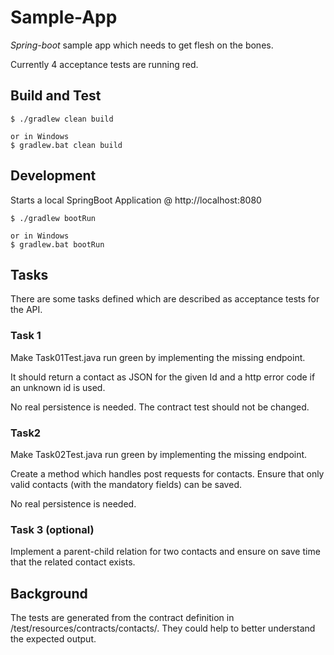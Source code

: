 # Sample-App

*Spring-boot* sample app which needs to get flesh on the bones.

Currently 4 acceptance tests are running red.

## Build and Test
```
$ ./gradlew clean build

or in Windows
$ gradlew.bat clean build
```


## Development
Starts a local SpringBoot Application @ http://localhost:8080
```
$ ./gradlew bootRun

or in Windows
$ gradlew.bat bootRun
```

## Tasks
There are some tasks defined which are described as acceptance tests for the API.

### Task 1
Make Task01Test.java run green by implementing the missing endpoint.

It should return a contact as JSON for the given Id and a http error code if an 
unknown id is used.

No real persistence is needed. The contract test should not be changed.  

### Task2
Make Task02Test.java run green by implementing the missing endpoint.

Create a method which handles post requests for contacts. Ensure that only valid contacts (with the 
mandatory fields) can be saved.
 
No real persistence is needed.

### Task 3 (optional)
Implement a parent-child relation for two contacts and ensure on save time that the related contact exists.


## Background
The tests are generated from the contract definition in /test/resources/contracts/contacts/. They could help
 to better understand the expected output.

